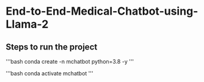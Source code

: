 # End-to-End-Medical-Chatbot-using-Llama-2

## Steps to run the project 

'''bash
 conda create -n mchatbot python=3.8 -y
'''

'''bash
conda activate mchatbot
'''